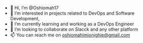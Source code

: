- 👋 Hi, I’m @Oshiomah17
- 👀 I’m interested in projects related to DevOps and Software Development, 
- 🌱 I’m currently learning and working as a DevOps Engineer
- 💞️ I’m looking to collaborate on Slacck and any other platform
- 📫 You can reach me on oshiomahimionighie@gmail.com

<!---
Oshiomah17/Oshiomah17 is a ✨ special ✨ repository because its `README.md` (this file) appears on your GitHub profile.
You can click the Preview link to take a look at your changes.
--->
